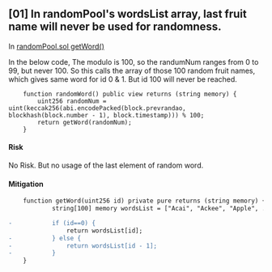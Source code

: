 ## [01] In randomPool's wordsList array, last fruit name will never be used for randomness.

In [randomPool.sol getWord()](https://github.com/code-423n4/2023-10-nextgen/blob/8b518196629faa37eae39736837b24926fd3c07c/smart-contracts/XRandoms.sol#L18)

In the below code, The modulo is 100, so the randumNum ranges from 0 to 99, but never 100. So this calls the array of those 100 random fruit names, which gives same word for id 0 & 1. But id 100 will never be reached.

```solidity
    function randomWord() public view returns (string memory) {
        uint256 randomNum = uint(keccak256(abi.encodePacked(block.prevrandao, blockhash(block.number - 1), block.timestamp))) % 100;
        return getWord(randomNum);
    }
```


#### Risk

No Risk. But no usage of the last element of random word.

#### Mitigation

```diff
    function getWord(uint256 id) private pure returns (string memory) {
            string[100] memory wordsList = ["Acai", "Ackee", "Apple", ...., "Ugli", "Velvet Apple", "Watermelon"];

-           if (id==0) {
                return wordsList[id];
-           } else {
-               return wordsList[id - 1];
-           }
    }
```